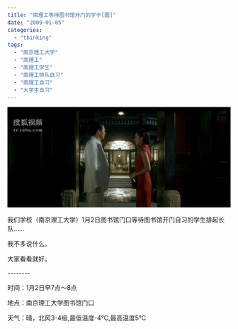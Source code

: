 ```yaml
---
title: "南理工等待图书馆开门的学子[图]"
date: "2009-01-05"
categories: 
  - "thinking"
tags: 
  - "南京理工大学"
  - "南理工"
  - "南理工学生"
  - "南理工排队自习"
  - "南理工自习"
  - "大学生自习"
---
```


[![···········](images/thumb.jpg "···········")](http://blog.natt.cc/wp-content/uploads/2009/01/dff8a9682ceb.jpg)

我们学校（南京理工大学）1月2日图书馆门口等待图书馆开门自习的学生排起长队……

我不多说什么。 

大家看看就好。

\--------

时间：1月2日早7点～8点

地点：南京理工大学图书馆门口

天气：晴，北风3-4级,最低温度-4℃,最高温度5℃
